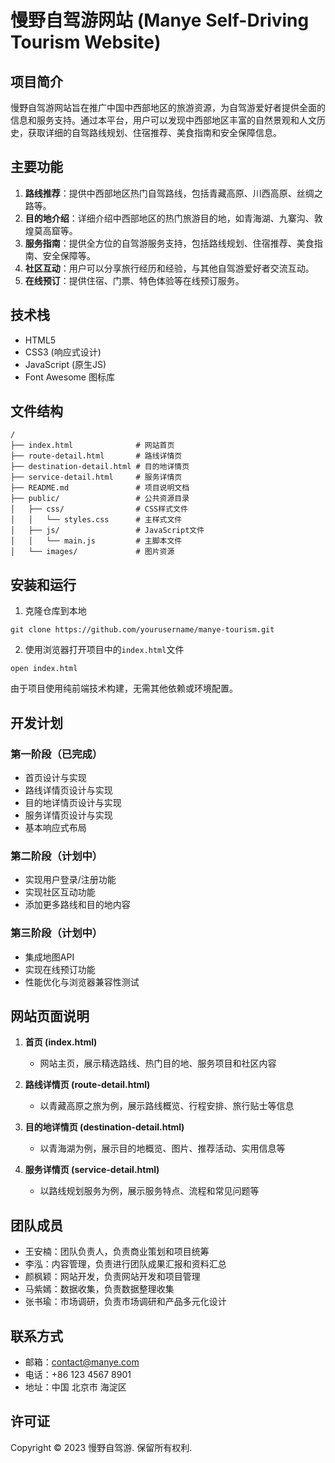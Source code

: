 # 慢野自驾游网站 (Manye Self-Driving Tourism Website)

## 项目简介

慢野自驾游网站旨在推广中国中西部地区的旅游资源，为自驾游爱好者提供全面的信息和服务支持。通过本平台，用户可以发现中西部地区丰富的自然景观和人文历史，获取详细的自驾路线规划、住宿推荐、美食指南和安全保障信息。

## 主要功能

1. **路线推荐**：提供中西部地区热门自驾路线，包括青藏高原、川西高原、丝绸之路等。
2. **目的地介绍**：详细介绍中西部地区的热门旅游目的地，如青海湖、九寨沟、敦煌莫高窟等。
3. **服务指南**：提供全方位的自驾游服务支持，包括路线规划、住宿推荐、美食指南、安全保障等。
4. **社区互动**：用户可以分享旅行经历和经验，与其他自驾游爱好者交流互动。
5. **在线预订**：提供住宿、门票、特色体验等在线预订服务。

## 技术栈

- HTML5
- CSS3 (响应式设计)
- JavaScript (原生JS)
- Font Awesome 图标库

## 文件结构

```
/
├── index.html              # 网站首页
├── route-detail.html       # 路线详情页
├── destination-detail.html # 目的地详情页
├── service-detail.html     # 服务详情页
├── README.md               # 项目说明文档
├── public/                 # 公共资源目录
│   ├── css/                # CSS样式文件
│   │   └── styles.css      # 主样式文件
│   ├── js/                 # JavaScript文件
│   │   └── main.js         # 主脚本文件
│   └── images/             # 图片资源
```

## 安装和运行

1. 克隆仓库到本地
```
git clone https://github.com/yourusername/manye-tourism.git
```

2. 使用浏览器打开项目中的`index.html`文件
```
open index.html
```

由于项目使用纯前端技术构建，无需其他依赖或环境配置。

## 开发计划

### 第一阶段（已完成）
- 首页设计与实现
- 路线详情页设计与实现
- 目的地详情页设计与实现
- 服务详情页设计与实现
- 基本响应式布局

### 第二阶段（计划中）
- 实现用户登录/注册功能
- 实现社区互动功能
- 添加更多路线和目的地内容

### 第三阶段（计划中）
- 集成地图API
- 实现在线预订功能
- 性能优化与浏览器兼容性测试

## 网站页面说明

1. **首页 (index.html)**
   - 网站主页，展示精选路线、热门目的地、服务项目和社区内容

2. **路线详情页 (route-detail.html)**
   - 以青藏高原之旅为例，展示路线概览、行程安排、旅行贴士等信息

3. **目的地详情页 (destination-detail.html)**
   - 以青海湖为例，展示目的地概览、图片、推荐活动、实用信息等

4. **服务详情页 (service-detail.html)**
   - 以路线规划服务为例，展示服务特点、流程和常见问题等

## 团队成员

- 王安楠：团队负责人，负责商业策划和项目统筹
- 李泓：内容管理，负责进行团队成果汇报和资料汇总
- 颜枫颖：网站开发，负责网站开发和项目管理
- 马紫嫣：数据收集，负责数据整理收集
- 张书瑜：市场调研，负责市场调研和产品多元化设计

## 联系方式

- 邮箱：contact@manye.com
- 电话：+86 123 4567 8901
- 地址：中国 北京市 海淀区

## 许可证

Copyright © 2023 慢野自驾游. 保留所有权利. 